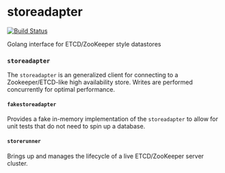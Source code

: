 storeadapter
============

[![Build Status](https://travis-ci.org/cloudfoundry/storeadapter.png)](https://travis-ci.org/cloudfoundry/storeadapter)

Golang interface for ETCD/ZooKeeper style datastores

### `storeadapter`

The `storeadapter` is an generalized client for connecting to a Zookeeper/ETCD-like high availability store.  Writes are performed concurrently for optimal performance.


#### `fakestoreadapter`

Provides a fake in-memory implementation of the `storeadapter` to allow for unit tests that do not need to spin up a database.

#### `storerunner`

Brings up and manages the lifecycle of a live ETCD/ZooKeeper server cluster.
